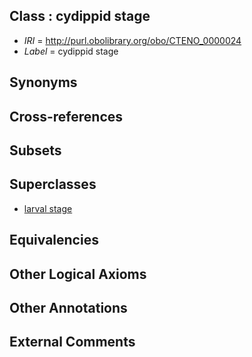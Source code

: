 
## Class : cydippid stage

 * *IRI* = http://purl.obolibrary.org/obo/CTENO_0000024
 * *Label* = cydippid stage

## Synonyms


## Cross-references


## Subsets


## Superclasses

 * [larval stage](../../UBERON/69/UBERON_0000069.md)

## Equivalencies


## Other Logical Axioms


## Other Annotations


## External Comments

